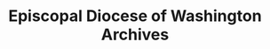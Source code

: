 ---
layout: repo
title: "Episcopal Diocese of Washington Archives"
id: 24050
permalink: repos/24050/
---
